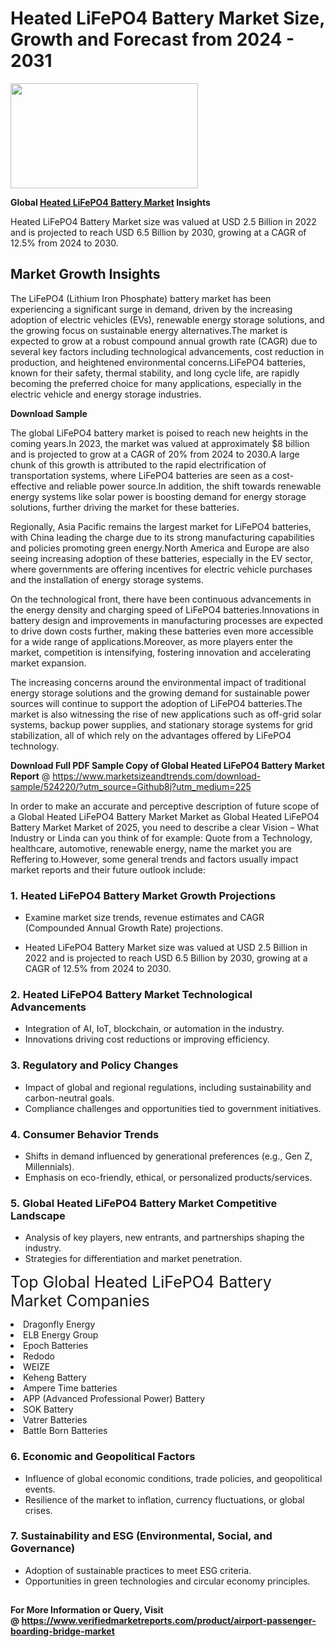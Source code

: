 <H1>Heated LiFePO4 Battery Market Size, Growth and Forecast from 2024 - 2031</H1><img class="aligncenter size-medium wp-image-584254" src="https://thirdeyenews.in/wp-content/uploads/2024/09/Global-Market-Research-300x168.jpeg" alt="" width="300" height="168" /><p><strong>Global&nbsp;<a href="https://www.marketsizeandtrends.com/download-sample/524220/?utm_source=Github8j?utm_medium=225">Heated LiFePO4 Battery Market</a> Insights</strong></p><p>Heated LiFePO4 Battery Market size was valued at USD 2.5 Billion in 2022 and is projected to reach USD 6.5 Billion by 2030, growing at a CAGR of 12.5% from 2024 to 2030.</p><p><h2>Market Growth Insights</h2> <p>The LiFePO4 (Lithium Iron Phosphate) battery market has been experiencing a significant surge in demand, driven by the increasing adoption of electric vehicles (EVs), renewable energy storage solutions, and the growing focus on sustainable energy alternatives.The market is expected to grow at a robust compound annual growth rate (CAGR) due to several key factors including technological advancements, cost reduction in production, and heightened environmental concerns.LiFePO4 batteries, known for their safety, thermal stability, and long cycle life, are rapidly becoming the preferred choice for many applications, especially in the electric vehicle and energy storage industries.</p> <p><strong>Download Sample</strong></p> <p>The global LiFePO4 battery market is poised to reach new heights in the coming years.In 2023, the market was valued at approximately $8 billion and is projected to grow at a CAGR of 20% from 2024 to 2030.A large chunk of this growth is attributed to the rapid electrification of transportation systems, where LiFePO4 batteries are seen as a cost-effective and reliable power source.In addition, the shift towards renewable energy systems like solar power is boosting demand for energy storage solutions, further driving the market for these batteries.</p> <p>Regionally, Asia Pacific remains the largest market for LiFePO4 batteries, with China leading the charge due to its strong manufacturing capabilities and policies promoting green energy.North America and Europe are also seeing increasing adoption of these batteries, especially in the EV sector, where governments are offering incentives for electric vehicle purchases and the installation of energy storage systems.</p> <p>On the technological front, there have been continuous advancements in the energy density and charging speed of LiFePO4 batteries.Innovations in battery design and improvements in manufacturing processes are expected to drive down costs further, making these batteries even more accessible for a wide range of applications.Moreover, as more players enter the market, competition is intensifying, fostering innovation and accelerating market expansion.</p> <p>The increasing concerns around the environmental impact of traditional energy storage solutions and the growing demand for sustainable power sources will continue to support the adoption of LiFePO4 batteries.The market is also witnessing the rise of new applications such as off-grid solar systems, backup power supplies, and stationary storage systems for grid stabilization, all of which rely on the advantages offered by LiFePO4 technology.</p> <p><span class=""><strong>Download Full PDF Sample Copy of Global Heated LiFePO4 Battery Market Report</strong> @ <a href="https://www.marketsizeandtrends.com/download-sample/524220/?utm_source=Github8j?utm_medium=225" target="_blank">https://www.marketsizeandtrends.com/download-sample/524220/?utm_source=Github8j?utm_medium=225</a></span></p><p>In order to make an accurate and perceptive description of future scope of a Global&nbsp;Heated LiFePO4 Battery Market Market as Global&nbsp;Heated LiFePO4 Battery Market Market of 2025, you need to describe a clear Vision &ndash; What Industry or Linda can you think of for example: Quote from a Technology, healthcare, automotive, renewable energy, name the market you are Reffering to.However, some general trends and factors usually impact market reports and their future outlook include:</p><h3>1.&nbsp;<strong>Heated LiFePO4 Battery Market Growth Projections</strong></h3><ul><li>Examine market size trends, revenue estimates and CAGR (Compounded Annual Growth Rate) projections.</li><li><p>Heated LiFePO4 Battery Market size was valued at USD 2.5 Billion in 2022 and is projected to reach USD 6.5 Billion by 2030, growing at a CAGR of 12.5% from 2024 to 2030.</p></li></ul><h3>2.&nbsp;<strong>Heated LiFePO4 Battery Market Technological Advancements</strong></h3><ul><li>Integration of AI, IoT, blockchain, or automation in the industry.</li><li>Innovations driving cost reductions or improving efficiency.</li></ul><h3>3.&nbsp;<strong>Regulatory and Policy Changes</strong></h3><ul><li>Impact of global and regional regulations, including sustainability and carbon-neutral goals.</li><li>Compliance challenges and opportunities tied to government initiatives.</li></ul><h3>4.&nbsp;<strong>Consumer Behavior Trends</strong></h3><ul><li>Shifts in demand influenced by generational preferences (e.g., Gen Z, Millennials).</li><li>Emphasis on eco-friendly, ethical, or personalized products/services.</li></ul><h3>5.&nbsp;<strong>Global Heated LiFePO4 Battery Market Competitive Landscape</strong></h3><ul><li>Analysis of key players, new entrants, and partnerships shaping the industry.</li><li>Strategies for differentiation and market penetration.</li></ul><p data-pm-slice="1 1 []"><span style="color: inherit; font-family: inherit; font-size: 25px;">Top Global Heated LiFePO4 Battery Market Companies</span></p><div class="" data-test-id=""><p><li>Dragonfly Energy</li><li> ELB Energy Group</li><li> Epoch Batteries</li><li> Redodo</li><li> WEIZE</li><li> Keheng Battery</li><li> Ampere Time batteries</li><li> APP (Advanced Professional Power) Battery</li><li> SOK Battery</li><li> Vatrer Batteries</li><li> Battle Born Batteries</li></p></div><h3>6.&nbsp;<strong>Economic and Geopolitical Factors</strong></h3><ul><li>Influence of global economic conditions, trade policies, and geopolitical events.</li><li>Resilience of the market to inflation, currency fluctuations, or global crises.</li></ul><h3>7.&nbsp;<strong>Sustainability and ESG (Environmental, Social, and Governance)</strong></h3><ul><li>Adoption of sustainable practices to meet ESG criteria.</li><li>Opportunities in green technologies and circular economy principles.</li></ul><h2><strong style="font-size: 14px;">For More Information or Query, Visit @&nbsp;</strong><a style="background-color: #ffffff; font-size: 14px;" href="https://www.marketsizeandtrends.com/report/heated-lifepo4-battery-market/" target="_blank">https://www.verifiedmarketreports.com/product/airport-passenger-boarding-bridge-market</a></h2>
